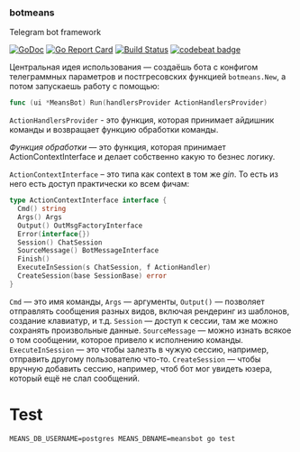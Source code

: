 ### botmeans ###

Telegram bot framework

[![GoDoc](https://godoc.org/github.com/tucher/botmeans?status.svg)](https://godoc.org/github.com/tucher/botmeans)
[![Go Report Card](https://goreportcard.com/badge/github.com/tucher/botmeans)](https://goreportcard.com/report/github.com/tucher/botmeans)
[![Build Status](https://travis-ci.org/tucher/botmeans.svg?branch=master)](https://travis-ci.org/tucher/botmeans)
[![codebeat badge](https://codebeat.co/badges/29cd8e22-6895-4a25-9556-c6579e4684a8)](https://codebeat.co/projects/github-com-tucher-botmeans)

Центральная идея использования — создаёшь бота с конфигом телеграммных параметров и постгресовских функцией `botmeans.New`, а потом запускаешь работу с помощью:

```go
func (ui *MeansBot) Run(handlersProvider ActionHandlersProvider)
```

`ActionHandlersProvider` - это функция, которая принимает айдишник команды и возвращает функцию обработки команды.

*Функция обработки* — это функция, которая принимает ActionContextInterface и делает собственно какую то безнес логику.

`ActionContextInterface` – это типа как context в том же *gin*. То есть из него есть доступ практически ко всем фичам:

```go
type ActionContextInterface interface {
  Cmd() string
  Args() Args
  Output() OutMsgFactoryInterface
  Error(interface{})
  Session() ChatSession
  SourceMessage() BotMessageInterface
  Finish()
  ExecuteInSession(s ChatSession, f ActionHandler)
  CreateSession(base SessionBase) error
}
```

`Cmd` — это имя команды, `Args` — аргументы, `Output()` — позволяет отправлять сообщения разных видов, включая рендеринг из шаблонов, создание клавиатур, и т.д. `Session` — доступ к сессии, там же можно сохранять произвольные данные. `SourceMessage` — можно изнать всякое о том сообщении, которое привело к исполнению команды. `ExecuteInSession` — это чтобы залезть в чужую сессию, например, отправить другому пользователю что-то. `CreateSession` — чтобы вручную добавить сессию, например, чтоб бот мог увидеть юзера, который ещё не слал сообщений.

# Test

`MEANS_DB_USERNAME=postgres MEANS_DBNAME=meansbot go test`
